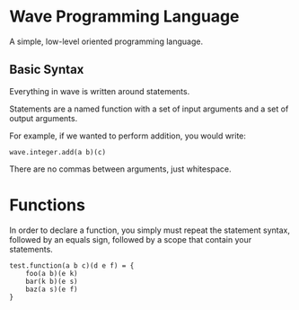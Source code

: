 # Wave Programming Language

A simple, low-level oriented programming language.

## Basic Syntax

Everything in wave is written around statements.

Statements are a named function with a set of input arguments and a set of output arguments.

For example, if we wanted to perform addition, you would write:

```
wave.integer.add(a b)(c)
```

There are no commas between arguments, just whitespace.

# Functions

In order to declare a function, you simply must repeat the statement syntax, followed by an equals sign, followed by a scope that contain your statements.

```
test.function(a b c)(d e f) = {
    foo(a b)(e k)
    bar(k b)(e s)
    baz(a s)(e f)
}
```
